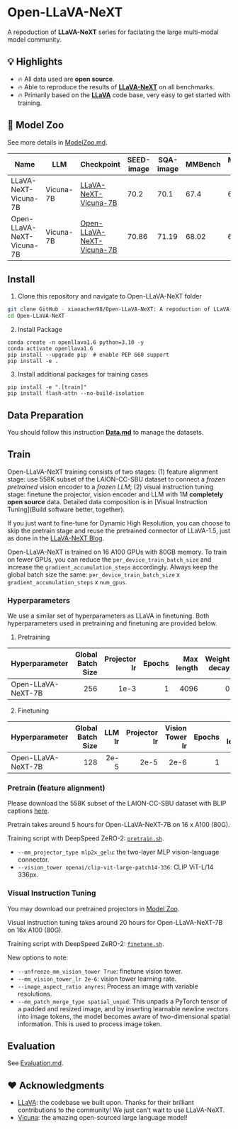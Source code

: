# Open-LLaVA-NeXT
A repoduction of **LLaVA-NeXT** series for facilating the large multi-modal model community.

## 💡 Highlights
- 🔥 All data used are **open source**.
- 🔥 Able to reproduce the results of **[LLaVA-NeXT](https://llava-vl.github.io/blog/2024-01-30-llava-next/)** on all benchmarks.
- 🔥 Primarily based on the **[LLaVA](https://github.com/haotian-liu/LLaVA)** code base, very easy to get started with training.

## 🤖 Model Zoo

See more details in [ModelZoo.md](docs/ModelZoo.md). 

| Name | LLM | Checkpoint | SEED-image | SQA-image | MMBench | MMBench-CN | TextVQA | VizWiz | GQA | VQA-v2 | POPE | MME |
|---|---|---|---|---|---|---|---|---|---|---|---|---|
| LLaVA-NeXT-Vicuna-7B | Vicuna-7B | [LLaVA-NeXT-Vicuna-7B](https://huggingface.co/liuhaotian/llava-v1.6-vicuna-7b) | 70.2 | 70.1 | 67.4 | 60.6 | 64.9 | 57.6 | 64.2 | 81.8 | 86.53 | 1519 |
| Open-LLaVA-NeXT-Vicuna-7B | Vicuna-7B | [Open-LLaVA-NeXT-Vicuna-7B]() | 70.86 | 71.19 | 68.02 | 60.73 | 67.29 | 59.44 | 64.24 | 81.7 | 86.3 | 1489 |


## Install

1. Clone this repository and navigate to Open-LLaVA-NeXT folder
```bash
git clone GitHub - xiaoachen98/Open-LLaVA-NeXT: A repoduction of LLaVA-NeXT series for facilating the large mu
cd Open-LLaVA-NeXT
```

2. Install Package
```Shell
conda create -n openllava1.6 python=3.10 -y
conda activate openllava1.6
pip install --upgrade pip  # enable PEP 660 support
pip install -e .
```

3. Install additional packages for training cases
```
pip install -e ".[train]"
pip install flash-attn --no-build-isolation
```

## Data Preparation

You should follow this instruction **[Data.md](docs/Data.md)** to manage the datasets.

## Train

Open-LLaVA-NeXT training consists of two stages: (1) feature alignment stage: use 558K subset of the LAION-CC-SBU dataset to connect a *frozen pretrained* vision encoder to a *frozen LLM*; (2) visual instruction tuning stage:  finetune the projector, vision encoder and LLM with 1M **completely open source** data. Detailed data composition is in [Visual Instruction Tuning](Build software better, together).

If you just want to fine-tune for Dynamic High Resolution, you can choose to skip the pretrain stage and reuse the pretrained connector of LLaVA-1.5, just as done in the [LLaVA-NeXT Blog](https://llava-vl.github.io/blog/2024-01-30-llava-next/).

Open-LLaVA-NeXT is trained on 16 A100 GPUs with 80GB memory. To train on fewer GPUs, you can reduce the `per_device_train_batch_size` and increase the `gradient_accumulation_steps` accordingly. Always keep the global batch size the same: `per_device_train_batch_size` x `gradient_accumulation_steps` x `num_gpus`.

### Hyperparameters
We use a similar set of hyperparameters as LLaVA in finetuning.  Both hyperparameters used in pretraining and finetuning are provided below.

1. Pretraining

| Hyperparameter | Global Batch Size | Projector lr | Epochs | Max length | Weight decay |
| --- | ---: | ---: | ---: | ---: | ---: |
| Open-LLaVA-NeXT-7B | 256 | 1e-3 | 1 | 4096 | 0 |

2. Finetuning

| Hyperparameter | Global Batch Size |  LLM lr |  Projector lr |  Vision Tower lr | Epochs | Max length | Weight decay |
| --- | ---: | ---: | ---: | ---: | ---: | ---: | ---: |
| Open-LLaVA-NeXT-7B | 128 | 2e-5 | 2e-5 | 2e-6 | 1 | 4096 | 0 |


### Pretrain (feature alignment)

Please download the 558K subset of the LAION-CC-SBU dataset with BLIP captions [here](https://huggingface.co/datasets/liuhaotian/LLaVA-Pretrain).

Pretrain takes around 5 hours for Open-LLaVA-NeXT-7B on 16 x A100 (80G).

Training script with DeepSpeed ZeRO-2: [`pretrain.sh`](scripts/v1_6/train/7b/pretrain.sh).

- `--mm_projector_type mlp2x_gelu`: the two-layer MLP vision-language connector.
- `--vision_tower openai/clip-vit-large-patch14-336`: CLIP ViT-L/14 336px.

### Visual Instruction Tuning



You may download our pretrained projectors in [Model Zoo](docs/ModelZoo.md). 

Visual instruction tuning takes around 20 hours for Open-LLaVA-NeXT-7B on 16x A100 (80G).

Training script with DeepSpeed ZeRO-2: [`finetune.sh`](scripts/v1_6/train/7b/finetune.sh).

New options to note:

- `--unfreeze_mm_vision_tower True`: finetune vision tower.
- `--mm_vision_tower_lr 2e-6`: vision tower learning rate.
- `--image_aspect_ratio anyres`: Process an image with variable resolutions.
- `--mm_patch_merge_type spatial_unpad`: This unpads a PyTorch tensor of a padded and resized image, and by inserting learnable newline vectors into image tokens, the model becomes aware of two-dimensional spatial information. This is used to process image token.


## Evaluation

See [Evaluation.md](docs/Evaluation.md).

## ❤️ Acknowledgments
- [LLaVA](https://github.com/haotian-liu/LLaVA): the codebase we built upon. Thanks for their brilliant contributions to the community! We just can't wait to use LLaVA-NeXT.
- [Vicuna](https://github.com/lm-sys/FastChat): the amazing open-sourced large language model!